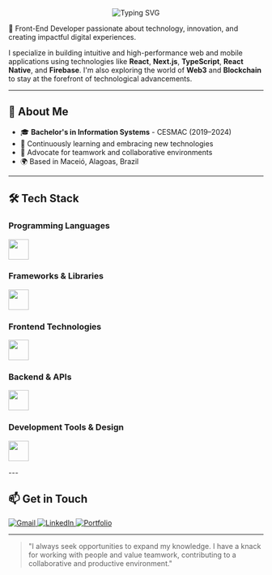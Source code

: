 <div align="center">
  <img src="https://readme-typing-svg.herokuapp.com?font=Fira+Code&weight=500&size=40&pause=1000&color=089cd1&center=true&vCenter=true&random=false&width=600&height=100&lines=Hello,+I'm+Pedro+Moura;Front-End+Developer;Web+%26+Mobile+Enthusiast" alt="Typing SVG" />
</div>

<!--
<div align="center">
  <img src="https://github-readme-stats.vercel.app/api?username=peedromoura&show_icons=true&theme=radical" alt="GitHub Stats" />
  <img src="https://github-readme-streak-stats.herokuapp.com/?user=peedromoura&theme=radical" alt="GitHub Streak" />
</div>
-->

🚀 Front-End Developer passionate about technology, innovation, and creating impactful digital experiences.

I specialize in building intuitive and high-performance web and mobile applications using technologies like **React**, **Next.js**, **TypeScript**, **React Native**, and **Firebase**. I'm also exploring the world of **Web3** and **Blockchain** to stay at the forefront of technological advancements.

---

## 🧠 About Me

- 🎓 **Bachelor's in Information Systems** - CESMAC (2019–2024)
- 🌱 Continuously learning and embracing new technologies
- 🤝 Advocate for teamwork and collaborative environments
- 🌍 Based in Maceió, Alagoas, Brazil

---

## 🛠️ Tech Stack

<!-- Programming Languages -->
<!-- Programming Languages -->
<!-- Programming Languages -->
### Programming Languages
<p>
  <img src="https://skillicons.dev/icons?i=js,ts" height="40" />
</p>

<!-- Frameworks & Libraries -->
### Frameworks & Libraries
<p>
  <img src="https://skillicons.dev/icons?i=react,nextjs,vue" height="40" />
</p>

<!-- Frontend Technologies -->
### Frontend Technologies
<p>
  <img src="https://skillicons.dev/icons?i=html,css,tailwind,bootstrap" height="40" />
</p>

<!-- Backend & Cloud -->
### Backend & APIs
<p>
  <img src="https://skillicons.dev/icons?i=firebase,express,nestjs" height="40" />
</p>

<!-- Development Tools & Design -->
### Development Tools & Design
<p>
  <img src="https://skillicons.dev/icons?i=git,github,figma,postman,vscode" height="40" />
</p>
---

<!--
## 🚀 Featured Projects

<div align="center">
  <a href="https://github.com/peedromoura/project1">
    <img src="https://github-readme-stats.vercel.app/api/pin/?username=peedromoura&repo=project1&theme=radical" />
  </a>
  <a href="https://github.com/peedromoura/project2">
    <img src="https://github-readme-stats.vercel.app/api/pin/?username=peedromoura&repo=project2&theme=radical" />
  </a>
</div>
-->


## 📫 Get in Touch

<p align="left">
  <a href="mailto:contato.pedromouraa@gmail.com" target="_blank">
    <img src="https://img.shields.io/badge/Gmail-D14836?style=for-the-badge&logo=gmail&logoColor=white" alt="Gmail"/>
  </a>
  <a href="https://linkedin.com/in/peedromoura" target="_blank">
    <img src="https://img.shields.io/badge/LinkedIn-0077B5?style=for-the-badge&logo=linkedin&logoColor=white" alt="LinkedIn"/>
  </a>
  <a href="https://peedromoura.github.io/My-Portfolio/" target="_blank">
    <img src="https://img.shields.io/badge/Portfolio-255E63?style=for-the-badge&logo=About.me&logoColor=white" alt="Portfolio"/>
  </a>
</p>

---
<!--
<div align="center">
  <img src="https://komarev.com/ghpvc/?username=peedromoura&style=flat-square&color=blue" alt="Profile Views"/>
</div>
-->
> "I always seek opportunities to expand my knowledge. I have a knack for working with people and value teamwork, contributing to a collaborative and productive environment."
